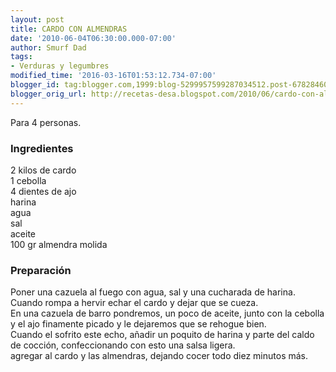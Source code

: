 ```yaml
---
layout: post
title: CARDO CON ALMENDRAS
date: '2010-06-04T06:30:00.000-07:00'
author: Smurf Dad
tags:
- Verduras y legumbres
modified_time: '2016-03-16T01:53:12.734-07:00'
blogger_id: tag:blogger.com,1999:blog-5299957599287034512.post-6782846067244694888
blogger_orig_url: http://recetas-desa.blogspot.com/2010/06/cardo-con-almendras.html
---
```


Para 4 personas.<br><h3>Ingredientes</h3><p>2 kilos de cardo<br/>1 cebolla<br/>4 dientes de ajo<br/>harina<br/>agua<br/>sal<br/>aceite<br/>100 gr almendra molida<br/></p><h3>Preparaci&oacute;n</h3><p>Poner una cazuela al fuego con agua, sal y una cucharada de harina.<br/>Cuando rompa a hervir echar el cardo y dejar que se cueza.<br/>En una cazuela de barro pondremos, un poco de aceite, junto con la cebolla y el ajo finamente picado y le dejaremos que se rehogue bien.<br/>Cuando el sofrito este echo, a&ntilde;adir un poquito de harina y parte del caldo de cocci&oacute;n, confeccionando con esto una salsa ligera.<br/>agregar al cardo y las almendras, dejando cocer todo diez minutos m&aacute;s.<br/></p>